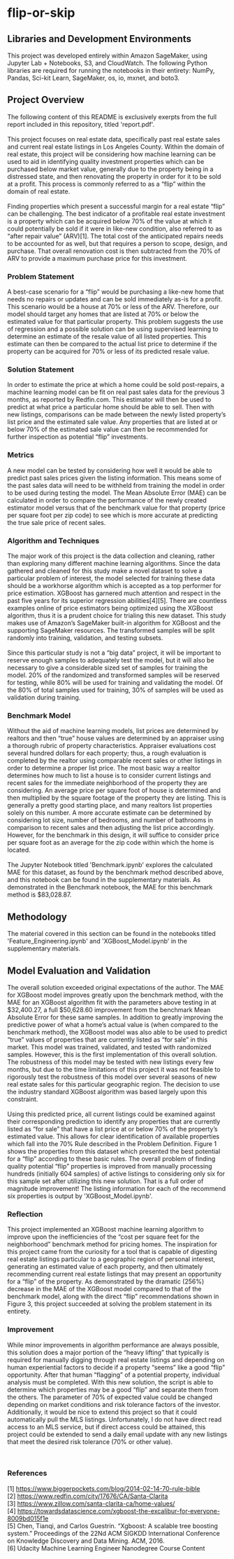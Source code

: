 # flip-or-skip

## Libraries and Development Environments
This project was developed entirely within Amazon SageMaker, using Jupyter Lab + Notebooks, S3, and CloudWatch. The following Python libraries are required for running the notebooks in their entirety: NumPy, Pandas, Sci-kit Learn, SageMaker, os, io, mxnet, and boto3. 

## Project Overview
The following content of this README is exclusively exerpts from the full report included in this repository, titled 'report.pdf'.
<br/><br/>
This project focuses on real estate data, specifically past real estate sales and current real estate listings in Los Angeles County. Within the domain of real estate, this project will be considering how machine learning can be used to aid in identifying quality investment properties which can be purchased below market value, generally due to the property being in a distressed state, and then renovating the property in order for it to be sold at a profit. This process is commonly referred to as a “flip” within the domain of real estate.
<br/><br/>
Finding properties which present a successful margin for a real estate “flip” can be challenging. The best indicator of a profitable real estate investment is a property which can be acquired below 70% of the value at which it could potentially be sold if it were in like-new condition, also referred to as “after repair value” (ARV)[1]. The total cost of the anticipated repairs needs to be accounted for as well, but that requires a person to scope, design, and purchase. That overall renovation cost is then subtracted from the 70% of ARV to provide a maximum purchase price for this investment.

### Problem Statement
A best-case scenario for a “flip” would be purchasing a like-new home that needs no repairs or updates and can be sold immediately as-is for a profit. This scenario would be a house at 70% or less of the ARV. Therefore, our model should target any homes that are listed at 70% or below the estimated value for that particular property. This problem suggests the use of regression and a possible solution can be using supervised learning to determine an estimate of the resale value of all listed properties. This estimate can then be compared to the actual list price to determine if the property can be acquired for 70% or less of its predicted resale value.

### Solution Statement
In order to estimate the price at which a home could be sold post-repairs, a machine learning model can be fit on real past sales data for the previous 3 months, as reported by Redfin.com. This estimator will then be used to predict at what price a particular home should be able to sell. Then with new listings, comparisons can be made between the newly listed property’s list price and the estimated sale value. Any properties that are listed at or below 70% of the estimated sale value can then be recommended for further inspection as potential “flip” investments.

### Metrics
A new model can be tested by considering how well it would be able to predict past sales prices given the listing information. This means some of the past sales data will need to be withheld from training the model in order to be used during testing the model. The Mean Absolute Error (MAE) can be calculated in order to compare the performance of the newly created estimator model versus that of the benchmark value for that property (price per square foot per zip code) to see which is more accurate at predicting the true sale price of recent sales.

### Algorithm and Techniques
The major work of this project is the data collection and cleaning, rather than exploring many different machine learning algorithms. Since the data gathered and cleaned for this study make a novel dataset to solve a particular problem of interest, the model selected for training these data should be a workhorse algorithm which is accepted as a top performer for price estimation. XGBoost has garnered much attention and respect in the past five years for its superior regression abilities[4][5]. There are countless examples online of price estimators being optimized using the XGBoost algorithm, thus it is a prudent choice for trialing this new dataset. This study makes use of Amazon’s SageMaker built-in algorithm for XGBoost and the supporting SageMaker resources. The transformed samples will be split randomly into training, validation, and testing subsets. 
<br/><br/>
Since this particular study is not a “big data” project, it will be important to reserve enough samples to adequately test the model, but it will also be necessary to give a considerable sized set of samples for training the model. 20% of the randomized and transformed samples will be reserved for testing, while 80% will be used for training and validating the model. Of the 80% of total samples used for training, 30% of samples will be used as validation during training.

### Benchmark Model
Without the aid of machine learning models, list prices are determined by realtors and then “true” house values are determined by an appraiser using a thorough rubric of property characteristics. Appraiser evaluations cost several hundred dollars for each property; thus, a rough evaluation is completed by the realtor using comparable recent sales or other listings in order to determine a proper list price. The most basic way a realtor determines how much to list a house is to consider current listings and recent sales for the immediate neighborhood of the property they are considering. An average price per square foot of house is determined and then multiplied by the square footage of the property they are listing. This is generally a pretty good starting place, and many realtors list properties solely on this number. A more accurate estimate can be determined by considering lot size, number of bedrooms, and number of bathrooms in comparison to recent sales and then adjusting the list price accordingly. However, for the benchmark in this design, it will suffice to consider price per square foot as an average for the zip code within which the home is located.
<br/><br/>
The Jupyter Notebook titled 'Benchmark.ipynb' explores the calculated MAE for this dataset, as found by the benchmark method described above, and this notebook can be found in the supplementary materials. As demonstrated in the Benchmark notebook, the MAE for this benchmark method is $83,028.87.

## Methodology
The material covered in this section can be found in the notebooks titled 'Feature_Engineering.ipynb' and 'XGBoost_Model.ipynb' in the supplementary materials.

## Model Evaluation and Validation
The overall solution exceeded original expectations of the author. The MAE for XGBoost model improves greatly upon the benchmark method, with the MAE for an XGBoost algorithm fit with the parameters above testing in at $32,400.27, a full $50,628.60 improvement from the benchmark Mean Absolute Error for these same samples. In addition to greatly improving the predictive power of what a home’s actual value is (when compared to the benchmark method), the XGBoost model was also able to be used to predict “true” values of properties that are currently listed as “for sale” in this market. 
This model was trained, validated, and tested with randomized samples. However, this is the first implementation of this overall solution. The robustness of this model may be tested with new listings every few months, but due to the time limitations of this project it was not feasible to rigorously test the robustness of this model over several seasons of new real estate sales for this particular geographic region. The decision to use the industry standard XGBoost algorithm was based largely upon this constraint.
<br/><br/>
Using this predicted price, all current listings could be examined against their corresponding prediction to identify any properties that are currently listed as “for sale” that have a list price at or below 70% of the property’s estimated value. This allows for clear identification of available properties which fall into the 70% Rule described in the Problem Definition. Figure 1 shows the properties from this dataset which presented the best potential for a “flip” according to these basic rules.
The overall problem of finding quality potential “flip” properties is improved from manually processing hundreds (initially 604 samples) of active listings to considering only six for this sample set after utilizing this new solution. That is a full order of magnitude improvement! The listing information for each of the recommend six properties is output by 'XGBoost_Model.ipynb'.

### Reflection
This project implemented an XGBoost machine learning algorithm to improve upon the inefficiencies of the “cost per square feet for the neighborhood” benchmark method for pricing homes. The inspiration for this project came from the curiosity for a tool that is capable of digesting real estate listings particular to a geographic region of personal interest, generating an estimated value of each property, and then ultimately recommending current real estate listings that may present an opportunity for a “flip” of the property. As demonstrated by the dramatic (256%) decrease in the MAE of the XGBoost model compared to that of the benchmark model, along with the direct “flip” recommendations shown in Figure 3, this project succeeded at solving the problem statement in its entirety.

### Improvement
While minor improvements in algorithm performance are always possible, this solution does a  major portion of the “heavy lifting” that typically is required for manually digging through real estate listings and depending on human experiential factors to decide if a property “seems” like a good “flip” opportunity. After that human “flagging” of a potential property, individual analysis must be completed. With this new solution, the script is able to determine which properties may be a good “flip” and separate them from the others. The parameter of 70% of expected value could be changed depending on market conditions and risk tolerance factors of the investor. Additionally, it would be nice to extend this project so that it could automatically pull the MLS listings. Unfortunately, I do not have direct read access to an MLS service, but if direct access could be attained, this project could be extended to send a daily email update with any new listings that meet the desired risk tolerance (70% or other value).

 
### References 
[1] https://www.biggerpockets.com/blog/2014-02-14-70-rule-bible <br/> 
[2] https://www.redfin.com/city/17676/CA/Santa-Clarita <br/>
[3] https://www.zillow.com/santa-clarita-ca/home-values/ <br/>
[4] https://towardsdatascience.com/xgboost-the-excalibur-for-everyone-8009bd015f1e <br/>
[5] Chen, Tianqi, and Carlos Guestrin. “Xgboost: A scalable tree boosting system.” Proceedings of the 22Nd ACM SIGKDD International Conference on Knowledge Discovery and Data Mining. ACM, 2016. <br/>
[6] Udacity Machine Learning Engineer Nanodegree Course Content
